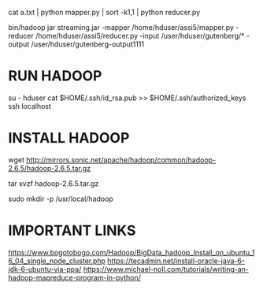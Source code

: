cat a.txt | python mapper.py | sort -k1,1 | python reducer.py

bin/hadoop jar streaming.jar -mapper /home/hduser/assi5/mapper.py -reducer /home/hduser/assi5/reducer.py -input /user/hduser/gutenberg/* -output /user/hduser/gutenberg-output1111

# RUN HADOOP #
su - hduser
cat $HOME/.ssh/id_rsa.pub >> $HOME/.ssh/authorized_keys
ssh localhost

# INSTALL HADOOP #

wget http://mirrors.sonic.net/apache/hadoop/common/hadoop-2.6.5/hadoop-2.6.5.tar.gz

tar xvzf hadoop-2.6.5.tar.gz

sudo mkdir -p /usr/local/hadoop

# IMPORTANT LINKS #
https://www.bogotobogo.com/Hadoop/BigData_hadoop_Install_on_ubuntu_16_04_single_node_cluster.php
https://tecadmin.net/install-oracle-java-6-jdk-6-ubuntu-via-ppa/
https://www.michael-noll.com/tutorials/writing-an-hadoop-mapreduce-program-in-python/
